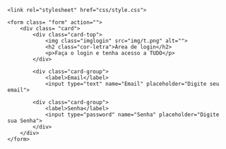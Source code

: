 <!DOCTYPE html>
<html lang=”pt_br”>
<head>
    <meta charset="utf-8">
    <meta name="viewport" content="width=device-width, initial-scale=1.0">
    <meta http-equiv="X-UA-Compatible" content="ie=edge">
    <title>login</title>
    
    
    <link rel="stylesheet" href="css/style.css">

</head>
<body>

    <form class= "form" action="">
        <div class= "card">
            <div class="card-top">
                <img class="imglogin" src="img/t.png" alt="">
                <h2 class="cor-letra">Área de login</h2>
                <p>Faça o login e tenha acesso a TUDO</p>
            </div>

            <div class="card-group">
                <label>Email</label>
                <input type="text" name="Email" placeholder="Digite seu email">

            <div class="card-group">
                <label>Senha</label>
                <input type="password" name="Senha" placeholder="Digite sua Senha">
            </div>
        </div>
    </form>

</body>
</html>
